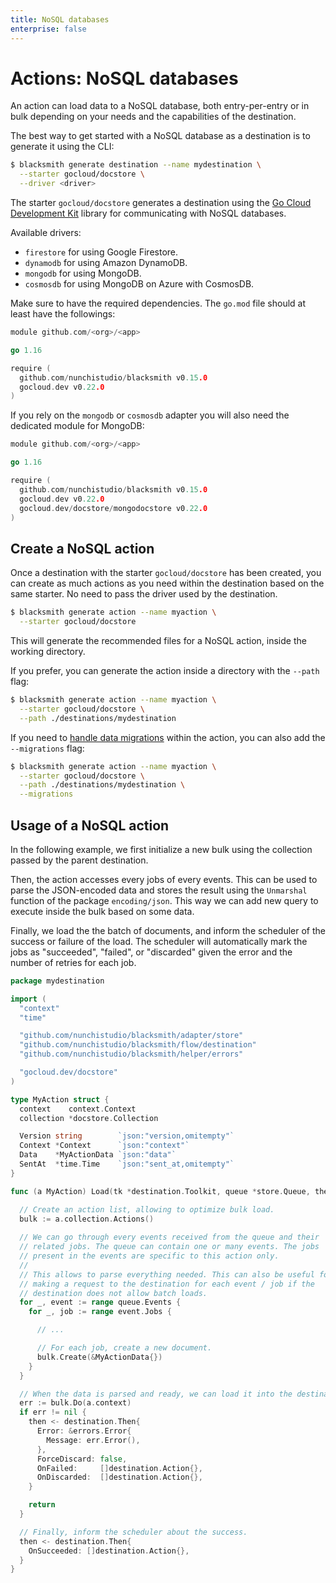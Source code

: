 ```yaml
---
title: NoSQL databases
enterprise: false
---
```


# Actions: NoSQL databases

An action can load data to a NoSQL database, both entry-per-entry or in bulk
depending on your needs and the capabilities of the destination.

The best way to get started with a NoSQL database as a destination is to generate
it using the CLI:
```bash
$ blacksmith generate destination --name mydestination \
  --starter gocloud/docstore \
  --driver <driver>

```

The starter `gocloud/docstore` generates a destination using the
[Go Cloud Development Kit](https://gocloud.dev/) library for communicating with
NoSQL databases.

Available drivers:
- `firestore` for using Google Firestore.
- `dynamodb` for using Amazon DynamoDB.
- `mongodb` for using MongoDB.
- `cosmosdb` for using MongoDB on Azure with CosmosDB.

Make sure to have the required dependencies. The `go.mod` file should at least
have the followings:
```go
module github.com/<org>/<app>

go 1.16

require (
  github.com/nunchistudio/blacksmith v0.15.0
  gocloud.dev v0.22.0
)

```

If you rely on the `mongodb` or `cosmosdb` adapter you will also need the dedicated
module for MongoDB:
```go
module github.com/<org>/<app>

go 1.16

require (
  github.com/nunchistudio/blacksmith v0.15.0
  gocloud.dev v0.22.0
  gocloud.dev/docstore/mongodocstore v0.22.0
)

```

## Create a NoSQL action

Once a destination with the starter `gocloud/docstore` has been created, you can create
as much actions as you need within the destination based on the same starter. No
need to pass the driver used by the destination.
```bash
$ blacksmith generate action --name myaction \
  --starter gocloud/docstore

```

This will generate the recommended files for a NoSQL action, inside the working
directory.

If you prefer, you can generate the action inside a directory with the `--path`
flag:
```bash
$ blacksmith generate action --name myaction \
  --starter gocloud/docstore \
  --path ./destinations/mydestination

```

If you need to [handle data migrations](/blacksmith/practices/management/migrations)
within the action, you can also add the `--migrations` flag:
```bash
$ blacksmith generate action --name myaction \
  --starter gocloud/docstore \
  --path ./destinations/mydestination \
  --migrations

```

## Usage of a NoSQL action

In the following example, we first initialize a new bulk using the collection
passed by the parent destination.

Then, the action accesses every jobs of every events. This can be used to parse
the JSON-encoded data and stores the result using the `Unmarshal` function of the
package `encoding/json`. This way we can add new query to execute inside the 
bulk based on some data.

Finally, we load the the batch of documents, and inform the scheduler of the
success or failure of the load. The scheduler will automatically mark the jobs as
"succeeded", "failed", or "discarded" given the error and the number of retries
for each job.

```go
package mydestination

import (
  "context"
  "time"

  "github.com/nunchistudio/blacksmith/adapter/store"
  "github.com/nunchistudio/blacksmith/flow/destination"
  "github.com/nunchistudio/blacksmith/helper/errors"

  "gocloud.dev/docstore"
)

type MyAction struct {
  context    context.Context
  collection *docstore.Collection

  Version string        `json:"version,omitempty"`
  Context *Context      `json:"context"`
  Data    *MyActionData `json:"data"`
  SentAt  *time.Time    `json:"sent_at,omitempty"`
}

func (a MyAction) Load(tk *destination.Toolkit, queue *store.Queue, then chan<- destination.Then) {

  // Create an action list, allowing to optimize bulk load.
  bulk := a.collection.Actions()
  
  // We can go through every events received from the queue and their
  // related jobs. The queue can contain one or many events. The jobs
  // present in the events are specific to this action only.
  //
  // This allows to parse everything needed. This can also be useful for
  // making a request to the destination for each event / job if the
  // destination does not allow batch loads.
  for _, event := range queue.Events {
    for _, job := range event.Jobs {

      // ...

      // For each job, create a new document.
      bulk.Create(&MyActionData{})
    }
  }

  // When the data is parsed and ready, we can load it into the destination.
  err := bulk.Do(a.context)
  if err != nil {
    then <- destination.Then{
      Error: &errors.Error{
        Message: err.Error(),
      },
      ForceDiscard: false,
      OnFailed:     []destination.Action{},
      OnDiscarded:  []destination.Action{},
    }

    return
  }

  // Finally, inform the scheduler about the success.
  then <- destination.Then{
    OnSucceeded: []destination.Action{},
  }
}

```
